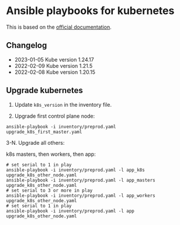 # Ansible playbooks for kubernetes

This is based on the [official documentation](https://kubernetes.io/docs/tasks/administer-cluster/kubeadm/kubeadm-upgrade/).

## Changelog

* 2023-01-05 Kube version 1.24.17
* 2022-02-09 Kube version 1.21.5
* 2022-02-08 Kube version 1.20.15

## Upgrade kubernetes

1. Update `k8s_version` in the inventory file.

2. Upgrade first control plane node:

```
ansible-playbook -i inventory/preprod.yaml upgrade_k8s_first_master.yaml
```

3-N. Upgrade all others:

k8s masters, then workers, then app:

```
# set serial to 1 in play
ansible-playbook -i inventory/preprod.yaml -l app_k8s upgrade_k8s_other_node.yaml
ansible-playbook -i inventory/preprod.yaml -l app_masters upgrade_k8s_other_node.yaml
# set serial to 3 or more in play
ansible-playbook -i inventory/preprod.yaml -l app_workers upgrade_k8s_other_node.yaml
# set serial to 1 in play
ansible-playbook -i inventory/preprod.yaml -l app upgrade_k8s_other_node.yaml 
```

